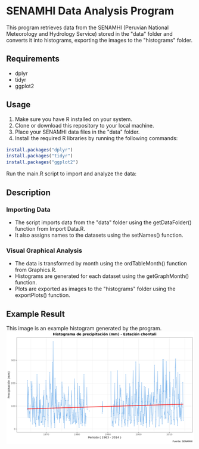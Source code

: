 # SENAMHI Data Analysis Program

This program retrieves data from the SENAMHI (Peruvian National Meteorology and Hydrology Service) stored in the "data" folder and converts it into histograms, exporting the images to the "histograms" folder.

## Requirements
- dplyr
- tidyr
- ggplot2

## Usage

1. Make sure you have R installed on your system.
2. Clone or download this repository to your local machine.
3. Place your SENAMHI data files in the "data" folder.
4. Install the required R libraries by running the following commands:

```R
install.packages("dplyr")
install.packages("tidyr")
install.packages("ggplot2")
```

Run the main.R script to import and analyze the data:

## Description

### Importing Data
- The script imports data from the "data" folder using the getDataFolder() function from Import Data.R.
- It also assigns names to the datasets using the setNames() function.

### Visual Graphical Analysis
- The data is transformed by month using the ordTableMonth() function from Graphics.R.
- Histograms are generated for each dataset using the getGraphMonth() function.
- Plots are exported as images to the "histograms" folder using the exportPlots() function.

## Example Result

This image is an example histogram generated by the program.
![Histogram Example](histograms/plot_1.png)

